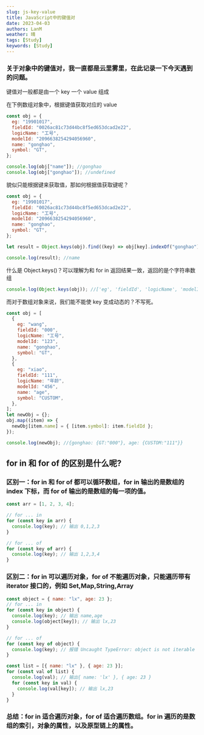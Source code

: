 ```yaml
---
slug: js-key-value
title: JavaScript中的键值对
date: 2023-04-03
authors: LanM
weather: 晴
tags: [Study]
keywords: [Study]
---
```


### 关于对象中的键值对，我一直都是云里雾里，在此记录一下今天遇到的问题。

<!-- truncate -->

键值对一般都是由一个 key 一个 value 组成

在下例数组对象中，根据键值获取对应的 value

```jsx
const obj = {
  eg: "19901017",
  fieldId: "0026ac81c73d44bc8f5ed653dcad2e22",
  logicName: "工号",
  modelId: "2096638254294056960",
  name: "gonghao",
  symbol: "GT",
};

console.log(obj["name"]); //gonghao
console.log(obj["gonghao"]); //undefined
```

貌似只能根据键来获取值，那如何根据值获取键呢？

```jsx
const obj = {
  eg: "19901017",
  fieldId: "0026ac81c73d44bc8f5ed653dcad2e22",
  logicName: "工号",
  modelId: "2096638254294056960",
  name: "gonghao",
  symbol: "GT",
};

let result = Object.keys(obj).find((key) => obj[key].indexOf("gonghao") !== -1);

console.log(result); //name
```

什么是 Object.keys()？可以理解为和 for in 返回结果一致，返回的是个字符串数组

```jsx
console.log(Object.keys(obj)); //['eg', 'fieldId', 'logicName', 'modelId', 'name', 'symbol']
```

而对于数组对象来说，我们能不能使 key 变成动态的？不写死。

```jsx
const obj = [
  {
    eg: "wang",
    fieldId: "000",
    logicName: "工号",
    modelId: "123",
    name: "gonghao",
    symbol: "GT",
  },
  {
    eg: "xiao",
    fieldId: "111",
    logicName: "年龄",
    modelId: "456",
    name: "age",
    symbol: "CUSTOM",
  },
];
let newObj = {};
obj.map((item) => {
  newObj[item.name] = { [item.symbol]: item.fieldId };
});

console.log(newObj); //{gonghao: {GT:"000"}, age: {CUSTOM:"111"}}
```

## for in 和 for of 的区别是什么呢?

### 区别一：for in 和 for of 都可以循环数组，for in 输出的是数组的 index 下标，而 for of 输出的是数组的每一项的值。

```jsx
const arr = [1, 2, 3, 4];

// for ... in
for (const key in arr) {
  console.log(key); // 输出 0,1,2,3
}

// for ... of
for (const key of arr) {
  console.log(key); // 输出 1,2,3,4
}
```

### 区别二：for in 可以遍历对象，for of 不能遍历对象，只能遍历带有 iterator 接口的，例如 Set,Map,String,Array

```jsx title='循环对象'
const object = { name: "lx", age: 23 };
// for ... in
for (const key in object) {
  console.log(key); // 输出 name,age
  console.log(object[key]); // 输出 lx,23
}

// for ... of
for (const key of object) {
  console.log(key); // 报错 Uncaught TypeError: object is not iterable
}
```

```jsx title='数组对象'
const list = [{ name: "lx" }, { age: 23 }];
for (const val of list) {
  console.log(val); // 输出{ name: 'lx' }, { age: 23 }
  for (const key in val) {
    console.log(val[key]); // 输出 lx,23
  }
}
```

### 总结：for in 适合遍历对象，for of 适合遍历数组。for in 遍历的是数组的索引，对象的属性，以及原型链上的属性。
